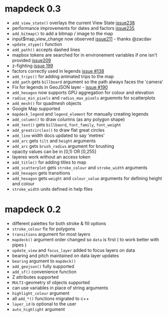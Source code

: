# mapdeck 0.3

* `add_view_state()` overlays the current View State [issue238](https://github.com/SymbolixAU/mapdeck/issues/238)
* performance improvements for dates and factors [issue235](https://github.com/SymbolixAU/mapdeck/issues/235)
* `add_bitmap()` to add a bitmap / image to the map
* input$map_view_change now observed [issue211](https://github.com/SymbolixAU/mapdeck/issues/211) - thanks @zacdav
* `update_stype()` function
* `add_path()` accepts dashed lines
* mapbox tokens are searched for in environement variables if one isn't provided [issue209](https://github.com/SymbolixAU/mapdeck/issues/209)
* z-fighting [issue 199](https://github.com/SymbolixAU/mapdeck/issues/199)
* factors correctly used in legends [issue #138](https://github.com/SymbolixAU/mapdeck/issues/138)
* `add_trips()` for adding animated trips to the map
* `add_path` gets `billboard` argument so the path always faces the 'camera'
* Fix for legends in GeoJSON layer - [issue #190](https://github.com/SymbolixAU/mapdeck/issues/190)
* `add_hexagon` now supports GPU aggregation for colour and elevation
* `radius_min_pixels` and `radius_max_pixels` arguemnts for scatterplots
* `add_mesh()` for quadmesh objects
* Google Map supported
* `mapdeck_legend` and `legend_element` for manually creating legends
* `add_column()` to draw columns (as any polygon shape)
* `add_text()` gets `billbaord`, `font_family`, `font_weight`
* `add_greatcircles()` to draw flat great circles
* `add_line` width docs updated to say 'metres'
* `add_arc` gets `tilt` and `height` arguments
* `add_arc` gets `brush_radius` argument for brushing
* opacity values can be in [0,1) OR [0,255]
* layeres work without an access token
* `add_title()` for adding titles to map
* `add_scatterplot` gets `stroke_colour` and `stroke_width` arguments
* `add_hexagon` gets transitions
* `add_hexagon` gets `weight` and `colour_value` arguments for defining height and colour
* `stroke_width` units defined in help files

# mapdeck 0.2

* different palettes for both stroke & fill options
* `stroke_colour` fix for polygons
* `transitions` argument for most layers
* `mapdeck()` argument order changed so `data` is first ( to work better with pipes ) 
* `update_view` and `focus_layer` added to focus layers on data
* bearing and pitch maintained on data layer updates
* `bearing` argument to `mapdeck()`
* `add_geojson()` fully supported
* `add_sf()` convenience function
* Z attributes supported
* `MULTI`-geometry sf objects supported 
* can use variables in place of string arguments
* `highlight_colour` argument
* all `add_*()` functions migrated to c++
* `layer_id` is optional to the user
* `auto_highlight` argument
